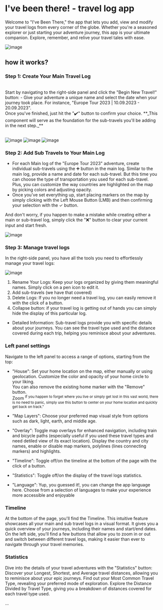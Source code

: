 # I've been there! - travel log app

Welcome to "I've Been There," the app that lets you add, view and modify your travel logs from every corner of the globe.
Whether you're a seasoned explorer or just starting your adventure journey, this app is your ultimate companion. Explore, remember, and relive your travel tales with ease.

![image](https://github.com/krystiandzirba/Ive_been_there_travel_log_app/assets/120574986/183f2d3e-b349-4bb1-890d-4e1f4fa5a976)
## how it works? 

### **Step 1: Create Your Main Travel Log**


<br>
Start by navigating to the right-side panel and click the "Begin New Travel!" button:
- Give your adventure a unique name and select the date when your journey took place. For instance, "Europe Tour 2023 | 10.09.2023 - 20.09.2023". <br />
Once you've finished, just hit the "✔️" button to confirm your choice.
**_This component will serve as the foundation for the sub-travels you'll be adding in the next step._** <br>
<br>

![image](https://github.com/krystiandzirba/Ive_been_there_travel_log_app/assets/120574986/6af7c1ee-7c49-488b-9001-6ca835402862)
![image](https://github.com/krystiandzirba/Ive_been_there_travel_log_app/assets/120574986/ee1514db-f88a-444b-8392-ffbf3956a085)
![image](https://github.com/krystiandzirba/Ive_been_there_travel_log_app/assets/120574986/42656eaa-a6a4-47e4-b14f-9355eefe7e37)



### **Step 2: Add Sub Travels to Your Main Log**

- For each Main log of the "Europe Tour 2023" adventure, create individual sub-travels using the ➕ button in the main log. Similar to the main log, provide a name and date for each sub-travel.
But this time you can choose the type of transportation you used for each sub-travel. Plus, you can customize the way countries are highlighted on the map by picking colors and adjusting opacity.
- Once you've set everything up, start placing markers on the map by simply clicking with the Left Mouse Button (LMB) and then confirming your selection with the ✓ button.

And don't worry, if you happen to make a mistake while creating either a main or sub-travel log, simply click the "❌" button to clear your current input and start fresh.

![image](https://github.com/krystiandzirba/Ive_been_there_travel_log_app/assets/120574986/4aa82b2e-7643-4b86-963b-774140cf5746)



### **Step 3: Manage travel logs**

In the right-side panel, you have all the tools you need to effortlessly manage your travel logs:

![image](https://github.com/krystiandzirba/Ive_been_there_travel_log_app/assets/120574986/aca5c161-45fe-4fef-9a71-36aa3f1d7e1a)


1) Rename Your Logs: Keep your logs organized by giving them meaningful names. Simply click on a pen icon to edit it.
2) Add sub-travels (we have that covered)
3) Delete Logs: If you no longer need a travel log, you can easily remove it with the click of a button.
4) Collapse button: if your travel log is getting out of hands you can simply hide the display of this particular log.
- Detailed Information: Sub-travel logs provide you with specific details about your journeys. You can see the travel type used and the distance covered during each trip, helping you reminisce about your adventures.

### **Left panel settings** 
Navigate to the left panel to access a range of options, starting from the top:
- "House": Set your home location on the map, either manually or using geolocation. Customize the color and opacity of your home circle to your liking. <br>
You can also remove the existing home marker with the "Remove" button. <br>
Zoom <sup>If you happen to forget where you live or simply get lost in this vast world, there is no need to panic, simply use this button to center on your home location and quickly get back on track."</sup>

- "Map Layers": Choose your preferred map visual style from options such as dark, light, earth, and middle age.

- "Overlay": Toggle map overlays for enhanced navigation, including train and bicycle paths (especially useful if you used these travel types and need detiled view of its exact location).
Display the country and city names, enable or disable map markers, polylines (lines connecting markers) and highlights.

- "Timeline": Toggle off/on the timeline at the bottom of the page with the click of a button.

- "Statistics": Toggle off/on the display of the travel logs statistics.

- "Language": Yup, you guessed it!, you can change the app language here. Choose from a selection of languages to make your experience more accessible and enjoyable

### **Timeline** 

At the bottom of the page, you'll find the Timeline. This intuitive feature showcases all your main and sub travel logs in a visual format. It gives you a quick overview of your journeys, including their names and start/end dates.
On the left side, you'll find a few buttons that allow you to zoom in or out and switch between different travel logs, making it easier than ever to navigate through your travel memories. 

### **Statistics** 

Dive into the details of your travel adventures with the "Statistics" button:
Discover your Longest, Shortest, and Average travel distances, allowing you to reminisce about your epic journeys.
Find out your Most Common Travel Type, revealing your preferred mode of exploration.
Explore the Distance Divided by Travel Type, giving you a breakdown of distances covered for each travel type used.


...

